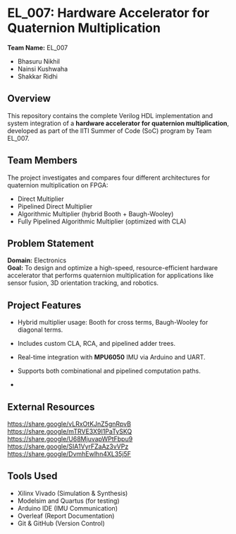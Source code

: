 # EL_007: Hardware Accelerator for Quaternion Multiplication

**Team Name:** EL\_007  
- Bhasuru Nikhil  
- Nainsi Kushwaha  
- Shakkar Ridhi  

## Overview

This repository contains the complete Verilog HDL implementation and system integration of a **hardware accelerator for quaternion multiplication**, developed as part of the IITI Summer of Code (SoC) program by Team EL_007.
## Team Members


The project investigates and compares four different architectures for quaternion multiplication on FPGA:
- Direct Multiplier
- Pipelined Direct Multiplier
- Algorithmic Multiplier (hybrid Booth + Baugh-Wooley)
- Fully Pipelined Algorithmic Multiplier (optimized with CLA)

## Problem Statement

**Domain:** Electronics  
**Goal:** To design and optimize a high-speed, resource-efficient hardware accelerator that performs quaternion multiplication for applications like sensor fusion, 3D orientation tracking, and robotics.

## Project Features

- Hybrid multiplier usage: Booth for cross terms, Baugh-Wooley for diagonal terms.
- Includes custom CLA, RCA, and pipelined adder trees.
- Real-time integration with **MPU6050** IMU via Arduino and UART.
- Supports both combinational and pipelined computation paths.

- 
## External Resources

https://share.google/vLRxOtKJnZ5gnRpvB
https://share.google/mTRVE3X9I1PaTySKQ
https://share.google/U68MjuvapWPtFbpu9
https://share.google/SIA1VyrFZaAz3vVPz
https://share.google/DvmhEwlhn4XL35j5F


## Tools Used

- Xilinx Vivado (Simulation & Synthesis)
- Modelsim and Quartus (for testing)
- Arduino IDE (IMU Communication)
- Overleaf (Report Documentation)
- Git & GitHub (Version Control)


